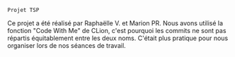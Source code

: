     Projet TSP 

Ce projet a été réalisé par Raphaëlle V. et Marion PR.
Nous avons utilisé la fonction "Code With Me" de CLion, c'est pourquoi les commits ne sont pas répartis équitablement entre les deux noms. C'était plus pratique pour nous organiser lors de nos séances de travail.
